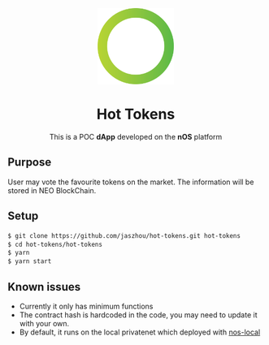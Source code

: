 <p align="center">
  <img src="./logo.png" width="150px" />
</p>

<h1 align="center">Hot Tokens</h1>

<p align="center">
  This is a POC <strong>dApp</strong> developed on the <strong>nOS</strong> platform
</p>

## Purpose

User may vote the favourite tokens on the market. The information will be stored in NEO BlockChain.

## Setup
```bash
$ git clone https://github.com/jaszhou/hot-tokens.git hot-tokens
$ cd hot-tokens/hot-tokens
$ yarn
$ yarn start
```


## Known issues
 - Currently it only has minimum functions
 - The contract hash is hardcoded in the code, you may need to update it with your own.
 - By default, it runs on the local privatenet which deployed with [nos-local](https://github.com/nos/nos-local)
